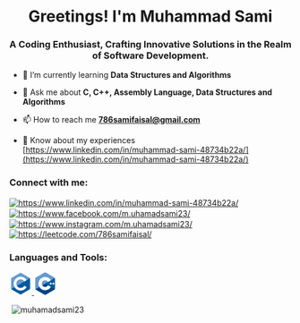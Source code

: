 <h1 align="center">Greetings! I'm Muhammad Sami</h1>
<h3 align="center">A Coding Enthusiast, Crafting Innovative Solutions in the Realm of Software Development.</h3>

- 🌱 I’m currently learning **Data Structures and Algorithms**

- 💬 Ask me about **C, C++, Assembly Language, Data Structures and Algorithms**

- 📫 How to reach me **786samifaisal@gmail.com**

- 📄 Know about my experiences [https://www.linkedin.com/in/muhammad-sami-48734b22a/](https://www.linkedin.com/in/muhammad-sami-48734b22a/)

<h3 align="left">Connect with me:</h3>
<p align="left">
<a href="https://linkedin.com/in/https://www.linkedin.com/in/muhammad-sami-48734b22a/" target="blank"><img align="center" src="https://raw.githubusercontent.com/rahuldkjain/github-profile-readme-generator/master/src/images/icons/Social/linked-in-alt.svg" alt="https://www.linkedin.com/in/muhammad-sami-48734b22a/" height="30" width="40" /></a>
<a href="https://fb.com/https://www.facebook.com/m.uhamadsami23/" target="blank"><img align="center" src="https://raw.githubusercontent.com/rahuldkjain/github-profile-readme-generator/master/src/images/icons/Social/facebook.svg" alt="https://www.facebook.com/m.uhamadsami23/" height="30" width="40" /></a>
<a href="https://instagram.com/https://www.instagram.com/m.uhamadsami23/" target="blank"><img align="center" src="https://raw.githubusercontent.com/rahuldkjain/github-profile-readme-generator/master/src/images/icons/Social/instagram.svg" alt="https://www.instagram.com/m.uhamadsami23/" height="30" width="40" /></a>
<a href="https://www.leetcode.com/https://leetcode.com/786samifaisal/" target="blank"><img align="center" src="https://raw.githubusercontent.com/rahuldkjain/github-profile-readme-generator/master/src/images/icons/Social/leet-code.svg" alt="https://leetcode.com/786samifaisal/" height="30" width="40" /></a>
</p>

<h3 align="left">Languages and Tools:</h3>
<p align="left"> <a href="https://www.cprogramming.com/" target="_blank" rel="noreferrer"> <img src="https://raw.githubusercontent.com/devicons/devicon/master/icons/c/c-original.svg" alt="c" width="40" height="40"/> </a> <a href="https://www.w3schools.com/cpp/" target="_blank" rel="noreferrer"> <img src="https://raw.githubusercontent.com/devicons/devicon/master/icons/cplusplus/cplusplus-original.svg" alt="cplusplus" width="40" height="40"/> </a> </p>

<p>&nbsp;<img align="center" src="https://github-readme-stats.vercel.app/api?username=muhamadsami23&show_icons=true&locale=en" alt="muhamadsami23" /></p>
